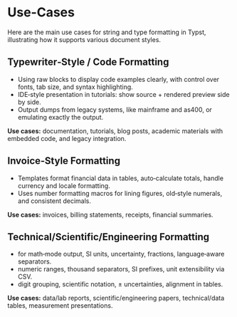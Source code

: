 # Use-Cases

Here are the main use cases for string and type formatting in Typst, illustrating how it supports various document styles.

## Typewriter‑Style / Code Formatting

* Using raw blocks to display code examples clearly, with control over fonts, tab size, and syntax highlighting.
* IDE‑style presentation in tutorials: show source + rendered preview side by side.
* Output dumps from legacy systems, like mainframe and as400, or emulating exactly the output.

**Use cases:** documentation, tutorials, blog posts, academic materials with embedded code, and legacy integration.

## Invoice‑Style Formatting

* Templates format financial data in tables, auto‑calculate totals, handle currency and locale formatting.
* Uses number formatting macros for lining figures, old‑style numerals, and consistent decimals.

**Use cases:** invoices, billing statements, receipts, financial summaries.

## Technical/Scientific/Engineering Formatting

* for math‑mode output, SI units, uncertainty, fractions, language‑aware separators.
* numeric ranges, thousand separators, SI prefixes, unit extensibility via CSV.
* digit grouping, scientific notation, ± uncertainties, alignment in tables.

**Use cases:** data/lab reports, scientific/engineering papers, technical/data tables, measurement presentations.
